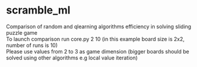 # scramble_ml
Comparison of random and qlearning algorithms efficiency in solving sliding puzzle game  
To launch comparison run core.py 2 10 (in this example board size is 2x2, number of runs is 10)  
Please use values from 2 to 3 as game dimension (bigger boards should be solved using other algorithms e.g local value iteration)
